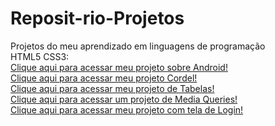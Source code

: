 # Reposit-rio-Projetos
Projetos do meu aprendizado em linguagens de programação<br>
HTML5 CSS3:<br>
 <a href="https://vismartins.github.io/projeto-android/" target="_blank">Clique aqui para acessar meu projeto sobre Android!</a><br>
 <a href="https://vismartins.github.io/Projeto-Cordel/" target="_blank">Clique aqui para acessar meu projeto Cordel!</a><br>
 <a href="https://vismartins.github.io/Tabelas/" target="_blank">Clique aqui para acessar meu projeto de Tabelas!</a><br>
  <a href="https://vismartins.github.io/html-css/Exercicios/ex026/mq004/index.html" target="_blank">Clique aqui para acessar um projeto de Media Queries!</a><br>
 <a href="https://vismartins.github.io/projeto-login/" target="_blank">Clique aqui para acessar meu projeto com tela de Login!</a>

